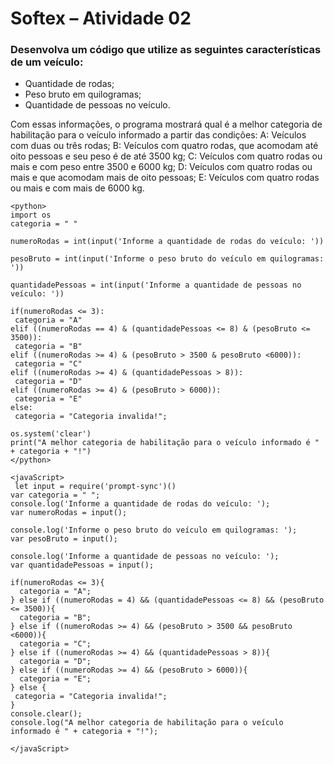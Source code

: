 # Softex – Atividade 02

### Desenvolva um código que utilize as seguintes características de um veículo:

- Quantidade de rodas;
- Peso bruto em quilogramas;
- Quantidade de pessoas no veículo.

Com essas informações, o programa mostrará qual é a melhor categoria de habilitação para o veículo informado a partir das condições:
A: Veículos com duas ou três rodas;
B: Veículos com quatro rodas, que acomodam até oito pessoas e seu peso é de até 3500 kg;
C: Veículos com quatro rodas ou mais e com peso entre 3500 e 6000 kg;
D: Veículos com quatro rodas ou mais e que acomodam mais de oito pessoas;
E: Veículos com quatro rodas ou mais e com mais de 6000 kg.



```
<python>
import os
categoria = " "

numeroRodas = int(input('Informe a quantidade de rodas do veículo: '))

pesoBruto = int(input('Informe o peso bruto do veículo em quilogramas: '))

quantidadePessoas = int(input('Informe a quantidade de pessoas no veículo: ')) 

if(numeroRodas <= 3):
 categoria = "A"
elif ((numeroRodas == 4) & (quantidadePessoas <= 8) & (pesoBruto <= 3500)):
 categoria = "B"
elif ((numeroRodas >= 4) & (pesoBruto > 3500 & pesoBruto <6000)):
 categoria = "C"
elif ((numeroRodas >= 4) & (quantidadePessoas > 8)):
 categoria = "D"
elif ((numeroRodas >= 4) & (pesoBruto > 6000)):
 categoria = "E"
else:
 categoria = "Categoria invalida!";

os.system('clear')
print("A melhor categoria de habilitação para o veículo informado é " + categoria + "!")
</python>

<javaScript>
 let input = require('prompt-sync')()
var categoria = " ";
console.log('Informe a quantidade de rodas do veículo: ');
var numeroRodas = input(); 

console.log('Informe o peso bruto do veículo em quilogramas: ');
var pesoBruto = input(); 

console.log('Informe a quantidade de pessoas no veículo: ');
var quantidadePessoas = input(); 

if(numeroRodas <= 3){
  categoria = "A";
} else if ((numeroRodas = 4) && (quantidadePessoas <= 8) && (pesoBruto <= 3500)){
  categoria = "B";
} else if ((numeroRodas >= 4) && (pesoBruto > 3500 && pesoBruto <6000)){
  categoria = "C";
} else if ((numeroRodas >= 4) && (quantidadePessoas > 8)){
  categoria = "D";
} else if ((numeroRodas >= 4) && (pesoBruto > 6000)){
  categoria = "E";
} else {
 categoria = "Categoria invalida!";
}
console.clear(); 
console.log("A melhor categoria de habilitação para o veículo informado é " + categoria + "!");

</javaScript>
```
